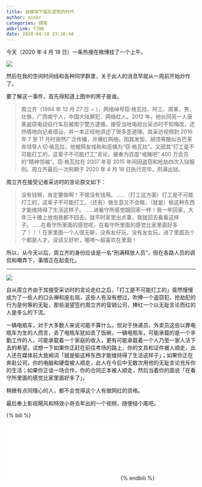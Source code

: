 ```yaml
---
title: 自媒体下娱乐至死的时代
author: aiokr
categories: 随笔
abbrlink: f708
date: 2020-04-18 23:38:44
---
```


今天（2020 年 4 月 18 日）一条热搜在微博挂了一个上午。

![](https://imgur.lzmun.com/picgo/20200418234534.png)

然后在我的空间时间线和各种同学群里，关于此人的消息早就从一周前开始炒作了。

要了解这一事件，首先得知道上图中的男子是谁。

> 周立齐（1984 年 12 月 27 日 ~ ），网络绰号窃·格瓦拉、阿三、周某，男，壮族，广西南宁人，中国大陆罪犯、网络红人。2012 年，他伙同另一人唐某盗窃电动自行车后被南宁警方逮捕，接受当地电视台采访时不知悔改，还热情地向记者搭讪，并一本正经地讲述了很多歪道理。其采访视频到 2016 年 7 至 11 月时突然广泛传播，并爆红网络。因其发型、胡须等酷似古巴革命领导人切·格瓦拉，他被网友戏称和恶搞为“窃·格瓦拉”。又因其“打工是不可能打工的，这辈子不可能打工”言论，被奉为百度“戒赌吧” 400 万会员的“精神领袖”。窃·格瓦拉在 2007 年至 2015 年间因盗窃和抢劫四次入狱服刑。周立齐最后一次刑期于 2020 年 4 月 18 日执行完毕，刑满出狱。

周立齐在接受记者采访时的言论原文如下：

> 没有钱嘛，肯定要做啊！不做没有钱用。……（打工这方面）打工是不可能打工的，这辈子不可能打工。（还有）做生意又不会做，（就是）偷这种东西才能维持得了生活这样子。……进看守所感觉跟回家一样！我一年回家，大年三十晚上放炮我都不回去。就平时家里出点事，我就回去看看这样子。……在看守所里面的感觉呢，在看守所里面的感觉比家里面好多了！！！在家里面一个人很无聊，没有友仔玩，没有友女玩。进了里面去个个都是人才，说话又好听，喔唷～超喜欢在里面！

所以，从今天以后，周立齐的身份应该是一名“刑满释放人员”，但在各路人员的调侃和嘲弄下，事情正在起变化。

---

![](https://imgur.lzmun.com/picgo/20200418235218.png)

自从周立齐由于其接受采访时的言论走红之后，「打工是不可能打工的」竟然慢慢成为了一些人的口头禅和座右铭，这些人有没有想过，吹捧一个盗窃犯、抢劫犯的行为是何等的无耻，那些渴望签约周立齐的营销公司，捧红一个以无耻言论而红的人是多么的下流。

一辆电瓶车，对于大多数人来说可能不算什么，但对于快递员、外卖员这些以靠电瓶车为生的人而言，丢了电瓶车犹如丢了饭碗，一辆电瓶车，可能承载的是一个辛勤工作的人，可能承载着一个家庭的收入，更有可能承载着一个人乃至一家人活下去的希望。试想一下如果你正赶在前往考场的路上，你的文具和证件被人顺走，此人还在媒体前大放阙词「就是偷这种东西才能维持得了生活这样子」；如果你正在奔赴公司，你的电脑和硬盘被人顺走，此人在今后中无数次用他的无耻言论充斥你的生活；如果你正谈一场合作，你的合同正本被人顺走，然后当着你的面说「在看守所里面的感觉比家里面好多了」。

稍微有点同理心的人，都不会觉得这个人有做网红的资格。

最后奉上影视飓风和特效小哥去年出的一个视频，随便结个尾吧。

{% bili %}
<iframe src="//player.bilibili.com/player.html?aid=74259459&bvid=BV1YE411t74b&cid=127034182&page=1" scrolling="no" border="0" frameborder="no" framespacing="0" allowfullscreen="true"> </iframe>
{% endbili %}